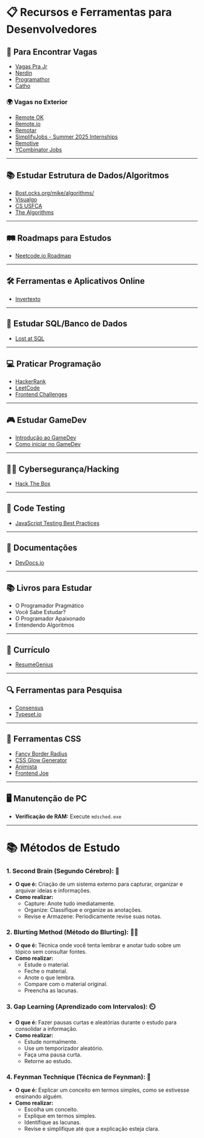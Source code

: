 # 📋 Recursos e Ferramentas para Desenvolvedores

## 🔎 Para Encontrar Vagas
- [Vagas Pra Jr](https://vagasprajr.com)
- [Nerdin](https://nerdin.com.br)
- [Programathor](https://programathor.com.br)
- [Catho](https://catho.com.br)

### 🌍 Vagas no Exterior
- [Remote OK](https://remoteok.com)
- [Remote.io](https://remote.io)
- [Remotar](https://remotar.com.br)
- [SimplifyJobs - Summer 2025 Internships](https://github.com/SimplifyJobs/Summer2025-Internships)
- [Remotive](https://remotive.com)
- [YCombinator Jobs](https://www.ycombinator.com/jobs)

---

## 📚 Estudar Estrutura de Dados/Algoritmos
- [Bost.ocks.org/mike/algorithms/](https://bost.ocks.org/mike/algorithms/)
- [Visualgo](https://visualgo.net)
- [CS USFCA](https://www.cs.usfca.edu/)
- [The Algorithms](https://the-algorithms.com/pt)

---

## 🛤️ Roadmaps para Estudos
- [Neetcode.io Roadmap](https://neetcode.io/roadmap)

---

## 🛠 Ferramentas e Aplicativos Online
- [Invertexto](https://www.invertexto.com)

---

## 💾 Estudar SQL/Banco de Dados
- [Lost at SQL](https://lost-at-sql.therobinlord.com/)

---

## 💻 Praticar Programação
- [HackerRank](https://www.hackerrank.com)
- [LeetCode](https://leetcode.com)
- [Frontend Challenges](https://github.com/felipefialho/frontend-challenges/blob/main/readme.md)

---

## 🎮 Estudar GameDev
- [Introdução ao GameDev](https://www.youtube.com/watch?v=rJZyPdYIbZI)
- [Como iniciar no GameDev](https://www.youtube.com/watch?v=eANjGomWZp4)

---

## 🕵️‍♂️ Cybersegurança/Hacking
- [Hack The Box](https://www.hackthebox.com)

---

## 🧪 Code Testing
- [JavaScript Testing Best Practices](https://github.com/goldbergyoni/javascript-testing-best-practices/blob/master/readme-pt-br.md)

---

## 📄 Documentações
- [DevDocs.io](https://devdocs.io/)

---

## 📚 Livros para Estudar
- O Programador Pragmático
- Você Sabe Estudar?
- O Programador Apaixonado
- Entendendo Algoritmos

---

## 📝 Currículo
- [ResumeGenius](https://resumegenius.com)

---

## 🔍 Ferramentas para Pesquisa
- [Consensus](https://www.consensus.app/)
- [Typeset.io](https://typeset.io)

---

## 🔧 Ferramentas CSS
- [Fancy Border Radius](https://9elements.github.io/fancy-border-radius)
- [CSS Glow Generator](https://cssbud.com/css-generator/css-glow-generator)
- [Animista](https://animista.net)
- [Frontend Joe](https://github.com/frontend-joe)

---

## 🖥️ Manutenção de PC
- **Verificação de RAM:** Execute `mdsched.exe`

---

# 📚 Métodos de Estudo

### 1. **Second Brain (Segundo Cérebro): 🧠**
- **O que é:** Criação de um sistema externo para capturar, organizar e arquivar ideias e informações.
- **Como realizar:**
  - Capture: Anote tudo imediatamente.
  - Organize: Classifique e organize as anotações.
  - Revise e Armazene: Periodicamente revise suas notas.

### 2. **Blurting Method (Método do Blurting): ✍🏼**
- **O que é:** Técnica onde você tenta lembrar e anotar tudo sobre um tópico sem consultar fontes.
- **Como realizar:**
  - Estude o material.
  - Feche o material.
  - Anote o que lembra.
  - Compare com o material original.
  - Preencha as lacunas.

### 3. **Gap Learning (Aprendizado com Intervalos): ⏲️**
- **O que é:** Fazer pausas curtas e aleatórias durante o estudo para consolidar a informação.
- **Como realizar:**
  - Estude normalmente.
  - Use um temporizador aleatório.
  - Faça uma pausa curta.
  - Retorne ao estudo.

### 4. **Feynman Technique (Técnica de Feynman): 📣**
- **O que é:** Explicar um conceito em termos simples, como se estivesse ensinando alguém.
- **Como realizar:**
  - Escolha um conceito.
  - Explique em termos simples.
  - Identifique as lacunas.
  - Revise e simplifique até que a explicação esteja clara.
